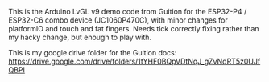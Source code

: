 This is the Arduino LvGL v9 demo code from Guition for the ESP32-P4 / ESP32-C6 combo device (JC1060P470C), with minor changes for platformIO and touch and fat fingers.
Needs tick correctly fixing rather than my hacky change, but enough to play with.

This is my google drive folder for the Guition docs: https://drive.google.com/drive/folders/1tYHF0BQpVDtNqJ_gZvNdRT5z0UJfQBPI
